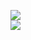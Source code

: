 [![](https://img.shields.io/badge/Made%20With-Github%20Spray-lightgrey.svg?style=for-the-badge&logo=github)](https://github.com/Annihil/github-spray#8646)  
[![](https://i.imgur.com/2DrTn0Z.gif)](https://github.com/Annihil/github-spray)